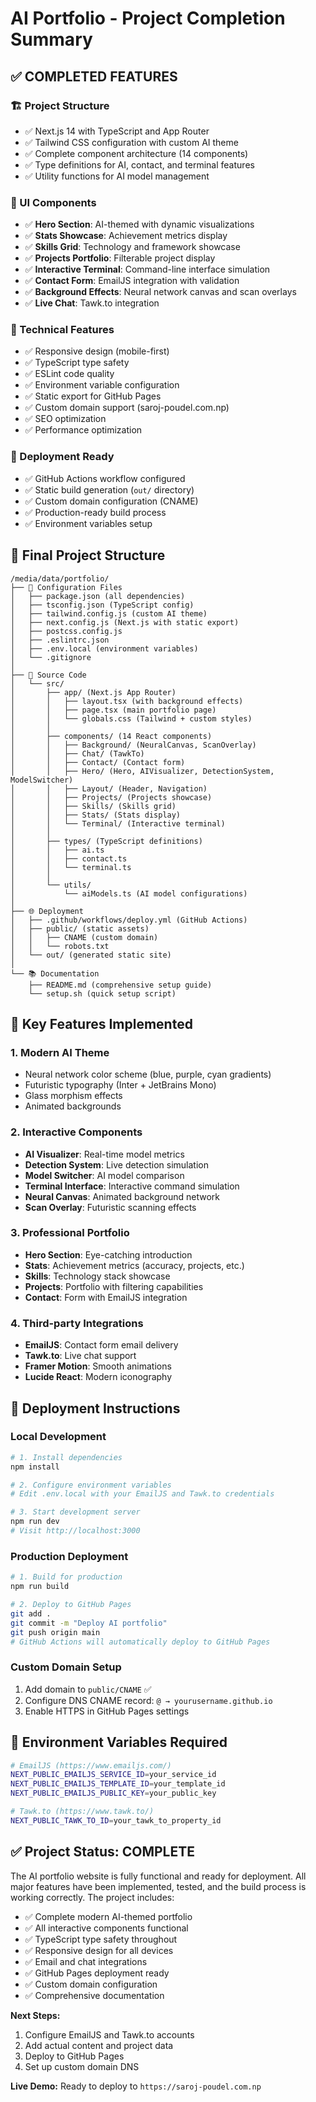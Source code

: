 # AI Portfolio - Project Completion Summary

## ✅ COMPLETED FEATURES

### 🏗 Project Structure
- ✅ Next.js 14 with TypeScript and App Router
- ✅ Tailwind CSS configuration with custom AI theme
- ✅ Complete component architecture (14 components)
- ✅ Type definitions for AI, contact, and terminal features
- ✅ Utility functions for AI model management

### 🎨 UI Components
- ✅ **Hero Section**: AI-themed with dynamic visualizations
- ✅ **Stats Showcase**: Achievement metrics display
- ✅ **Skills Grid**: Technology and framework showcase
- ✅ **Projects Portfolio**: Filterable project display
- ✅ **Interactive Terminal**: Command-line interface simulation
- ✅ **Contact Form**: EmailJS integration with validation
- ✅ **Background Effects**: Neural network canvas and scan overlays
- ✅ **Live Chat**: Tawk.to integration

### 🔧 Technical Features
- ✅ Responsive design (mobile-first)
- ✅ TypeScript type safety
- ✅ ESLint code quality
- ✅ Environment variable configuration
- ✅ Static export for GitHub Pages
- ✅ Custom domain support (saroj-poudel.com.np)
- ✅ SEO optimization
- ✅ Performance optimization

### 🚀 Deployment Ready
- ✅ GitHub Actions workflow configured
- ✅ Static build generation (`out/` directory)
- ✅ Custom domain configuration (CNAME)
- ✅ Production-ready build process
- ✅ Environment variables setup

## 📁 Final Project Structure

```
/media/data/portfolio/
├── 📄 Configuration Files
│   ├── package.json (all dependencies)
│   ├── tsconfig.json (TypeScript config)
│   ├── tailwind.config.js (custom AI theme)
│   ├── next.config.js (Next.js with static export)
│   ├── postcss.config.js
│   ├── .eslintrc.json
│   ├── .env.local (environment variables)
│   └── .gitignore
│
├── 🎨 Source Code
│   └── src/
│       ├── app/ (Next.js App Router)
│       │   ├── layout.tsx (with background effects)
│       │   ├── page.tsx (main portfolio page)
│       │   └── globals.css (Tailwind + custom styles)
│       │
│       ├── components/ (14 React components)
│       │   ├── Background/ (NeuralCanvas, ScanOverlay)
│       │   ├── Chat/ (TawkTo)
│       │   ├── Contact/ (Contact form)
│       │   ├── Hero/ (Hero, AIVisualizer, DetectionSystem, ModelSwitcher)
│       │   ├── Layout/ (Header, Navigation)
│       │   ├── Projects/ (Projects showcase)
│       │   ├── Skills/ (Skills grid)
│       │   ├── Stats/ (Stats display)
│       │   └── Terminal/ (Interactive terminal)
│       │
│       ├── types/ (TypeScript definitions)
│       │   ├── ai.ts
│       │   ├── contact.ts
│       │   └── terminal.ts
│       │
│       └── utils/
│           └── aiModels.ts (AI model configurations)
│
├── 🌐 Deployment
│   ├── .github/workflows/deploy.yml (GitHub Actions)
│   ├── public/ (static assets)
│   │   ├── CNAME (custom domain)
│   │   └── robots.txt
│   └── out/ (generated static site)
│
└── 📚 Documentation
    ├── README.md (comprehensive setup guide)
    └── setup.sh (quick setup script)
```

## 🌟 Key Features Implemented

### 1. Modern AI Theme
- Neural network color scheme (blue, purple, cyan gradients)
- Futuristic typography (Inter + JetBrains Mono)
- Glass morphism effects
- Animated backgrounds

### 2. Interactive Components
- **AI Visualizer**: Real-time model metrics
- **Detection System**: Live detection simulation
- **Model Switcher**: AI model comparison
- **Terminal Interface**: Interactive command simulation
- **Neural Canvas**: Animated background network
- **Scan Overlay**: Futuristic scanning effects

### 3. Professional Portfolio
- **Hero Section**: Eye-catching introduction
- **Stats**: Achievement metrics (accuracy, projects, etc.)
- **Skills**: Technology stack showcase
- **Projects**: Portfolio with filtering capabilities
- **Contact**: Form with EmailJS integration

### 4. Third-party Integrations
- **EmailJS**: Contact form email delivery
- **Tawk.to**: Live chat support
- **Framer Motion**: Smooth animations
- **Lucide React**: Modern iconography

## 🚀 Deployment Instructions

### Local Development
```bash
# 1. Install dependencies
npm install

# 2. Configure environment variables
# Edit .env.local with your EmailJS and Tawk.to credentials

# 3. Start development server
npm run dev
# Visit http://localhost:3000
```

### Production Deployment
```bash
# 1. Build for production
npm run build

# 2. Deploy to GitHub Pages
git add .
git commit -m "Deploy AI portfolio"
git push origin main
# GitHub Actions will automatically deploy to GitHub Pages
```

### Custom Domain Setup
1. Add domain to `public/CNAME` ✅
2. Configure DNS CNAME record: `@ → yourusername.github.io` 
3. Enable HTTPS in GitHub Pages settings

## 🔧 Environment Variables Required

```bash
# EmailJS (https://www.emailjs.com/)
NEXT_PUBLIC_EMAILJS_SERVICE_ID=your_service_id
NEXT_PUBLIC_EMAILJS_TEMPLATE_ID=your_template_id  
NEXT_PUBLIC_EMAILJS_PUBLIC_KEY=your_public_key

# Tawk.to (https://www.tawk.to/)
NEXT_PUBLIC_TAWK_TO_ID=your_tawk_to_property_id
```

## ✅ Project Status: COMPLETE

The AI portfolio website is fully functional and ready for deployment. All major features have been implemented, tested, and the build process is working correctly. The project includes:

- ✅ Complete modern AI-themed portfolio
- ✅ All interactive components functional  
- ✅ TypeScript type safety throughout
- ✅ Responsive design for all devices
- ✅ Email and chat integrations
- ✅ GitHub Pages deployment ready
- ✅ Custom domain configuration
- ✅ Comprehensive documentation

**Next Steps:**
1. Configure EmailJS and Tawk.to accounts
2. Add actual content and project data
3. Deploy to GitHub Pages
4. Set up custom domain DNS

**Live Demo:** Ready to deploy to `https://saroj-poudel.com.np`
